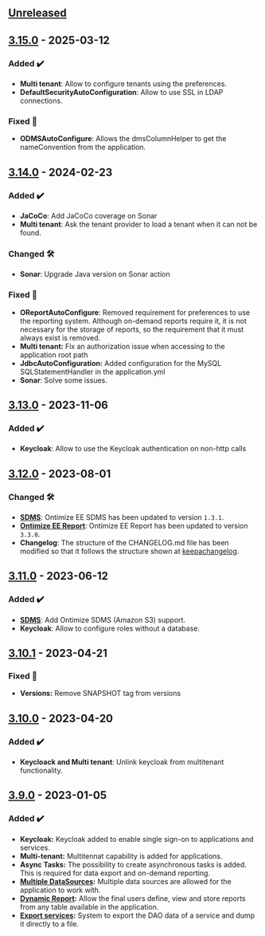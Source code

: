<!-- ## [Unreleased] -->
<!-- ### Breaking changes ⚠ -->
<!-- ### Added ✔️-->
<!-- ### Changed 🛠️-->
<!-- ### Deprecated 🛑-->
<!-- ### Removed 🗑️-->
<!-- ### Fixed 🐛-->
<!-- ### Security 🛡️-->
<!-- Este fichero sigue el formato de https://keepachangelog.com -->


## [Unreleased]
## [3.15.0] - 2025-03-12
### Added ✔️
* **Multi tenant**: Allow to configure tenants using the preferences.
* **DefaultSecurityAutoConfiguration**: Allow to use SSL in LDAP connections.
### Fixed 🐛
* **ODMSAutoConfigure**: Allows the dmsColumnHelper to get the nameConvention from the application.
## [3.14.0] - 2024-02-23
### Added ✔️
* **JaCoCo**: Add JaCoCo coverage on Sonar
* **Multi tenant**: Ask the tenant provider to load a tenant when it can not be found.
### Changed 🛠️
* **Sonar**: Upgrade Java version on Sonar action
### Fixed 🐛
* **OReportAutoConfigure**: Removed requirement for preferences to use the reporting system. Although on-demand reports require it, it is not necessary for the storage of reports, so the requirement that it must always exist is removed.
* **Multi tenant:** Fix an authorization issue when accessing to the application root path
* **JdbcAutoConfiguration:** Added configuration for the MySQL SQLStatementHandler in the application.yml
* **Sonar**: Solve some issues.
## [3.13.0] - 2023-11-06
### Added ✔️
* **Keycloak**: Allow to use the Keycloak authentication on non-http calls
## [3.12.0] - 2023-08-01
### Changed 🛠️
* **[SDMS](https://github.com/ontimize/ontimize-jee-sdms/blob/develop/CHANGELOG.md#131---2023-06-28)**: Ontimize EE SDMS has been updated to version `1.3.1`.
* **[Ontimize EE Report](https://github.com/ontimize/ontimize-jee-report/blob/develop/CHANGELOG.md#330---2023-07-31)**: Ontimize EE Report has been updated to version `3.3.0`.
* **Changelog**: The structure of the CHANGELOG.md file has been modified so that it follows the structure shown at [keepachangelog](https://keepachangelog.com/).
## [3.11.0] - 2023-06-12
### Added ✔️
* **[SDMS](https://ontimize.github.io/docs/v3/systems/sdms/)**: Add Ontimize SDMS (Amazon S3) support.
* **Keycloak**: Allow to configure roles without a database.
<!-- ### 🔧 Bug fixes: -->
## [3.10.1] - 2023-04-21
### Fixed 🐛
* **Versions:** Remove SNAPSHOT tag from versions
## [3.10.0] - 2023-04-20
### Added ✔️
* **Keycloack and Multi tenant**: Unlink keycloak from multitenant functionality.
<!-- ### 🔧 Bug fixes: -->
## [3.9.0] - 2023-01-05
### Added ✔️
* **Keycloak:** Keycloak added to enable single sign-on to applications and services.
* **Multi-tenant:** Multitennat capability is added for applications.
* **Async Tasks:** The possibility to create asynchronous tasks is added. This is required for data export and on-demand reporting.
* **[Multiple DataSources](https://ontimize.github.io/docs/v3/basics/multipledatasources/):** Multiple data sources are allowed for the application to work with.
* **[Dynamic Report](https://ontimize.github.io/docs/v3/systems/reports/report-on-demand):** Allow the final users  define, view and store reports from any table available in the application.
* **[Export services](https://ontimize.github.io/docs/v3/basics/exportdata/):** System to export the DAO data of a service and dump it directly to a file.


[unreleased]: https://github.com/ontimize/ontimize-boot/compare/3.15.0...HEAD
[3.15.0]: https://github.com/ontimize/ontimize-boot/compare/3.14.0...3.15.0
[3.14.0]: https://github.com/ontimize/ontimize-boot/compare/3.13.0...3.14.0
[3.13.0]: https://github.com/ontimize/ontimize-boot/compare/3.12.0...3.13.0
[3.12.0]: https://github.com/ontimize/ontimize-boot/compare/3.11.0...3.12.0
[3.11.0]: https://github.com/ontimize/ontimize-boot/compare/3.10.1...3.11.0
[3.10.1]: https://github.com/ontimize/ontimize-boot/compare/3.10.0...3.10.1
[3.10.0]: https://github.com/ontimize/ontimize-boot/compare/3.9.0...3.10.0
[3.9.0]: https://github.com/ontimize/ontimize-boot/compare/3.8.1...3.9.0
